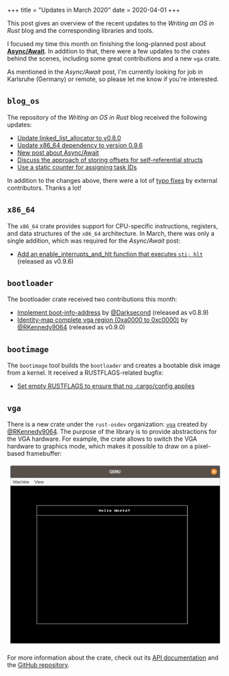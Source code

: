 +++
title = "Updates in March 2020"
date = 2020-04-01
+++

This post gives an overview of the recent updates to the _Writing an OS in Rust_ blog and the corresponding libraries and tools.

I focused my time this month on finishing the long-planned post about [**Async/Await**]. In addition to that, there were a few updates to the crates behind the scenes, including some great contributions and a new `vga` crate.

[**Async/Await**]: @/edition-2/posts/12-async-await/index.md

As mentioned in the _Async/Await_ post, I'm currently looking for job in Karlsruhe (Germany) or remote, so please let me know if you're interested.

## `blog_os`

The repository of the _Writing an OS in Rust_ blog received the following updates:

- [Update linked_list_allocator to v0.8.0](https://elijah-team.github.io/programming-with-elijah/pull/763)
- [Update x86_64 dependency to version 0.9.6](https://elijah-team.github.io/programming-with-elijah/pull/764)
- [New post about Async/Await](https://elijah-team.github.io/programming-with-elijah/pull/767)
- [Discuss the approach of storing offsets for self-referential structs](https://elijah-team.github.io/programming-with-elijah/pull/774)
- [Use a static counter for assigning task IDs](https://elijah-team.github.io/programming-with-elijah/pull/782)

In addition to the changes above, there were a lot of [typo fixes] by external contributors. Thanks a lot!

[typo fixes]: https://elijah-team.github.io/programming-with-elijah/pulls?q=is%3Apr+is%3Aclosed+created%3A2020-03-01..2020-04-02+-author%3Aphil-opp+

## `x86_64`

The `x86_64` crate provides support for CPU-specific instructions, registers, and data structures of the `x86_64` architecture. In March, there was only a single addition, which was required for the _Async/Await_ post:

- [Add an enable_interrupts_and_hlt function that executes `sti; hlt`](https://github.com/rust-osdev/x86_64/pull/138) <span class="gray">(released as v0.9.6)</span>

## `bootloader`

The bootloader crate received two contributions this month:

- [Implement boot-info-address](https://github.com/rust-osdev/bootloader/pull/101) by [@Darksecond](https://github.com/Darksecond) <span class="gray">(released as v0.8.9)</span>
- [Identity-map complete vga region (0xa0000 to 0xc0000)](https://github.com/rust-osdev/bootloader/pull/104) by [@RKennedy9064](https://github.com/RKennedy9064) <span class="gray">(released as v0.9.0)</span>

## `bootimage`

The `bootimage` tool builds the `bootloader` and creates a bootable disk image from a kernel. It received a RUSTFLAGS-related bugfix:

- [Set empty RUSTFLAGS to ensure that no .cargo/config applies](https://github.com/rust-osdev/bootimage/pull/51)

<!--

## `cargo-xbuild`

The `cargo-xbuild` crate provides support for cross-compiling `libcore` and `liballoc`. There were no updates to it this month.

## `uart_16550`

The `uart_16550` crate provides basic support for uart_16550 serial output. It received no updates this month.

## `multiboot2-elf64`

The `multiboot2-elf64` crate provides abstractions for reading the boot information of the multiboot 2 standard, which is implemented by bootloaders like GRUB. There were no updates to the crate in March.

-->

## `vga`

There is a new crate under the `rust-osdev` organization: [`vga`](https://github.com/rust-osdev/vga) created by [@RKennedy9064](https://github.com/RKennedy9064). The purpose of the library is to provide abstractions for the VGA hardware. For example, the crate allows to switch the VGA hardware to graphics mode, which makes it possible to draw on a pixel-based framebuffer:

![QEMU printing a box with "Hello World" in it](qemu-vga-crate.png)

For more information about the crate, check out its [API documentation](https://docs.rs/vga/0.2.2/vga/) and the [GitHub repository](https://github.com/rust-osdev/vga).
